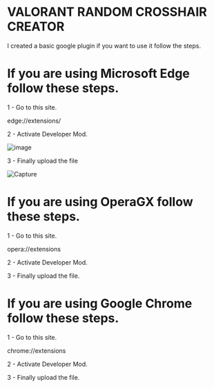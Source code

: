 # VALORANT RANDOM CROSSHAIR CREATOR

I created a basic google plugin if you want to use it follow the steps.


# If you are using Microsoft Edge follow these steps.

1 - Go to this site.

edge://extensions/

2 - Activate Developer Mod.

![image](https://user-images.githubusercontent.com/84348985/177054472-fa3ab072-c548-40fd-804c-b66a8e6336da.png)

3 - Finally upload the file

![Capture](https://user-images.githubusercontent.com/84348985/177054397-f145060a-8ad9-40fa-93cd-5060e07c8164.PNG)

# If you are using OperaGX follow these steps.

1 - Go to this site.

opera://extensions

2 - Activate Developer Mod.

3 - Finally upload the file.

# If you are using Google Chrome follow these steps.

1 - Go to this site.

chrome://extensions

2 - Activate Developer Mod.

3 - Finally upload the file.



